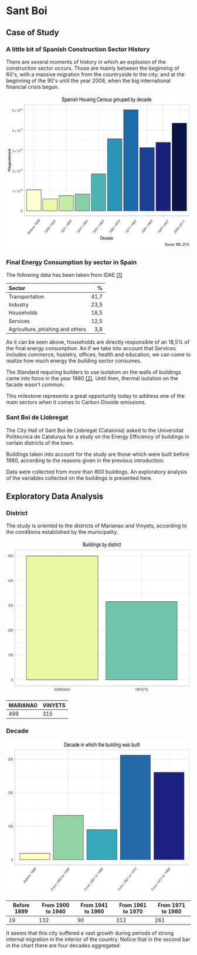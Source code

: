 # Sant Boi

## Case of Study

### A little bit of Spanish Construction Sector History

There are several moments of history in which an explosion of the construction sector occurs. Those are mainly between the beginning of 60's, with a massive migration from the countryside to the city; and at the beginning of the 90's until the year 2008, when the big international financial crisis begun.

<p align="center">
  <img width="640" height="420" src="images/census.png">
</p>

### Final Energy Consumption by sector in Spain

The following data has been taken from IDAE [\[1\]](http://guiaenergia.idae.es/el-consumo-energia-en-espana/)

| Sector                                 | %             |
| :------------------------------------- |--------------:|
| Transportation                         | 41,7          |
| Industry                               | 23,5          |
| Households                             | 18,5          |
| Services                               | 12,5          |
| Agriculture, phishing and others       | 3,8           |

As it can be seen above, households are directly responsible of an 18,5% of the final energy consumption. An if we take into account that Services includes commerce, hostelry, offices, health and education, we can come to realize how much energy the building sector consumes.

The Standard requiring builders to use isolation on the walls of buildings came into force in the year 1980 [\[2\]](https://www.boe.es/buscar/doc.php?id=BOE-A-1979-24866). Until then, thermal isolation on the facade wasn't common.

This milestone represents a great opportunity today to address one of the main sectors when it comes to Carbon Dioxide emissions.

### Sant Boi de Llobregat

The City Hall of Sant Boi de Llobregat (Catalonia) asked to the Universitat Politècnica de Catalunya for a study on the Energy Efficiency of buildings in certain districts of the town.

Buildings taken into account for the study are those which were built before 1980, according to the reasons given in the previous introduction.

Data were collected from more than 800 buildings. An exploratory analysis of the variables collected on the buildings is presented here.

## Exploratory Data Analysis

### District

The study is oriented to the districts of Marianao and Vinyets, according to the conditions established by the municipality.

<p align="center">
  <img width="640" height="420" src="images/barrio.png">
</p>

MARIANAO| VINYETS
---- | ----
499 | 315

### Decade

<p align="center">
  <img width="640" height="420" src="images/decada.png">
</p>

Before 1899| From 1900 to 1940| From 1941 to 1960| From 1961 to 1970| From 1971 to 1980
---|---|---|---|---
19| 132| 90| 312 | 261

It seems that this city suffered a vast growth during periods of strong internal migration in the interior of the country. Notice that in the second bar in the chart there are four decades aggregated.
